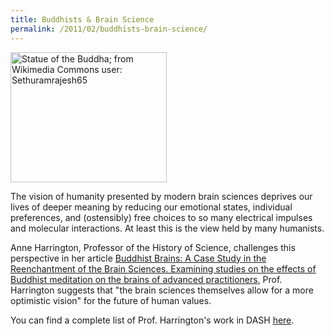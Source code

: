 ```yaml
---
title: Buddhists & Brain Science
permalink: /2011/02/buddhists-brain-science/
---
```

<img src="{{site.baseurl}}/assets/img/Buddhism.jpeg" alt="Statue of the Buddha; from Wikimedia Commons user: Sethuramrajesh65" title="Statue of the Buddha; from Wikimedia Commons user: Sethuramrajesh65" width="250" height="208" class="floatright">

The vision of humanity presented by modern brain sciences deprives our lives of deeper meaning by reducing our emotional states, individual preferences, and (ostensibly) free choices to so many electrical impulses and molecular interactions. At least this is the view held by many humanists.

Anne Harrington, Professor of the History of Science, challenges this perspective in her article [Buddhist Brains: A Case Study in the Reenchantment of the Brain Sciences. Examining studies on the effects of Buddhist meditation on the brains of advanced practitioners](http://nrs.harvard.edu/urn-3:HUL.InstRepos:3996840), Prof. Harrington suggests that "the brain sciences themselves allow for a more optimistic vision" for the future of human values.

You can find a complete list of Prof. Harrington's work in DASH [here](http://dash.harvard.edu/browse?type=harvardAuthor&authority=352274a6d94f862867c07701a5022c99).
